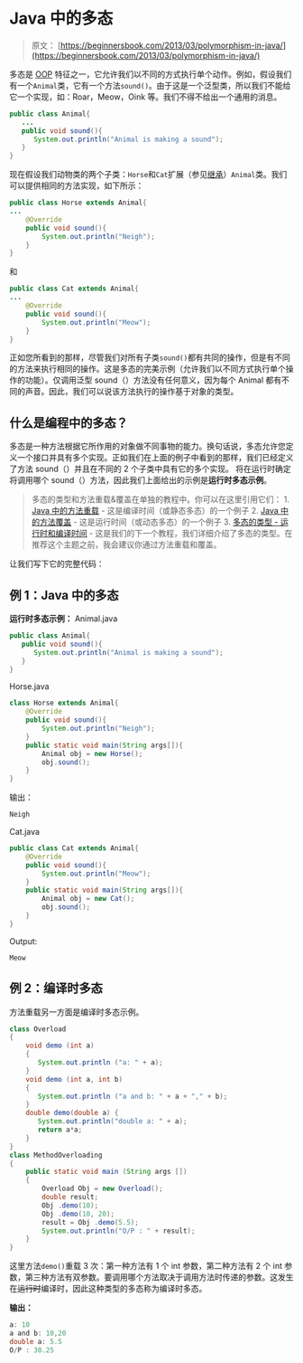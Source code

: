 # Java 中的多态

> 原文： [https://beginnersbook.com/2013/03/polymorphism-in-java/](https://beginnersbook.com/2013/03/polymorphism-in-java/)

多态是 [OOP](https://beginnersbook.com/2013/04/oops-concepts/) 特征之一，它允许我们以不同的方式执行单个动作。例如，假设我们有一个`Animal`类，它有一个方法`sound()`。由于这是一个泛型类，所以我们不能给它一个实现，如：Roar，Meow，Oink 等。我们不得不给出一个通用的消息。

```java
public class Animal{
   ...
   public void sound(){
      System.out.println("Animal is making a sound");   
   }
}
```

现在假设我们动物类的两个子类：`Horse`和`Cat`扩展（参见[继承](https://beginnersbook.com/2013/03/inheritance-in-java/)）`Animal`类。我们可以提供相同的方法实现，如下所示：

```java
public class Horse extends Animal{
...
    @Override
    public void sound(){
        System.out.println("Neigh");
    }
}
```

和

```java
public class Cat extends Animal{
...
    @Override
    public void sound(){
        System.out.println("Meow");
    }
}
```

正如您所看到的那样，尽管我们对所有子类`sound()`都有共同的操作，但是有不同的方法来执行相同的操作。这是多态的完美示例（允许我们以不同方式执行单个操作的功能）。仅调用泛型 sound（）方法没有任何意义，因为每个 Animal 都有不同的声音。因此，我们可以说该方法执行的操作基于对象的类型。

## 什么是编程中的多态？

多态是一种方法根据它所作用的对象做不同事物的能力。换句话说，多态允许您定义一个接口并具有多个实现。正如我们在上面的例子中看到的那样，我们已经定义了方法 sound（）并且在不同的 2 个子类中具有它的多个实现。
将在运行时确定将调用哪个 sound（）方法，因此我们上面给出的示例是**运行时多态示例**。

> 多态的类型和方法重载&amp;覆盖在单独的教程中。你可以在这里引用它们：
> 1\. [Java 中的方法重载](https://beginnersbook.com/2013/05/method-overloading/) - 这是编译时间（或静态多态）的一个例子
> 2\. [Java 中的方法覆盖](https://beginnersbook.com/2014/01/method-overriding-in-java-with-example/) - 这是运行时间（或动态多态）的一个例子
> 3\. [多态的类型 - 运行时和编译时间](https://beginnersbook.com/2013/04/runtime-compile-time-polymorphism/) - 这是我们的下一个教程，我们详细介绍了多态的类型。在推荐这个主题之前，我会建议你通过方法重载和覆盖。

让我们写下它的完整代码：

## 例 1：Java 中的多态

**运行时多态示例：**
Animal.java

```java
public class Animal{
   public void sound(){
      System.out.println("Animal is making a sound");   
   }
}
```

Horse.java

```java
class Horse extends Animal{
    @Override
    public void sound(){
        System.out.println("Neigh");
    }
    public static void main(String args[]){
    	Animal obj = new Horse();
    	obj.sound();
    }
}
```

输出：

```java
Neigh
```

Cat.java

```java
public class Cat extends Animal{
    @Override
    public void sound(){
        System.out.println("Meow");
    }
    public static void main(String args[]){
    	Animal obj = new Cat();
    	obj.sound();
    }
}
```

Output:

```java
Meow
```

## 例 2：编译时多态

方法重载另一方面是编译时多态示例。

```java
class Overload
{
    void demo (int a)
    {
       System.out.println ("a: " + a);
    }
    void demo (int a, int b)
    {
       System.out.println ("a and b: " + a + "," + b);
    }
    double demo(double a) {
       System.out.println("double a: " + a);
       return a*a;
    }
}
class MethodOverloading
{
    public static void main (String args [])
    {
        Overload Obj = new Overload();
        double result;
        Obj .demo(10);
        Obj .demo(10, 20);
        result = Obj .demo(5.5);
        System.out.println("O/P : " + result);
    }
}
```

这里方法`demo()`重载 3 次：第一种方法有 1 个 int 参数，第二种方法有 2 个 int 参数，第三种方法有双参数。要调用哪个方法取决于调用方法时传递的参数。这发生在~~运行时~~编译时，因此这种类型的多态称为编译时多态。

**输出：**

```java
a: 10
a and b: 10,20
double a: 5.5
O/P : 30.25
```